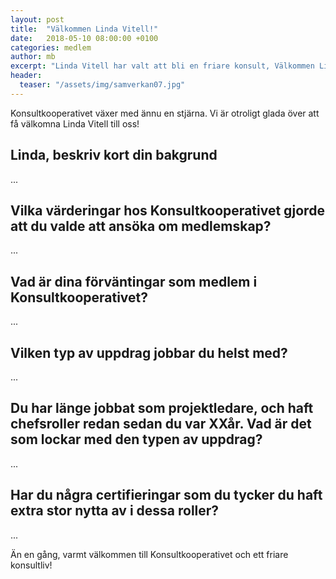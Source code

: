 ```yaml
---
layout: post
title:  "Välkommen Linda Vitell!"
date:   2018-05-10 08:00:00 +0100
categories: medlem
author: mb
excerpt: "Linda Vitell har valt att bli en friare konsult, Välkommen Linda!"
header:
  teaser: "/assets/img/samverkan07.jpg"
---
```

Konsultkooperativet växer med ännu en stjärna. Vi är otroligt glada över att få välkomna Linda Vitell till oss!

## Linda, beskriv kort din bakgrund
...

## Vilka värderingar hos Konsultkooperativet gjorde att du valde att ansöka om medlemskap?
...

## Vad är dina förväntingar som medlem i Konsultkooperativet?
...

## Vilken typ av uppdrag jobbar du helst med?
...

## Du har länge jobbat som projektledare, och haft chefsroller redan sedan du var XXår. Vad är det som lockar med den typen av uppdrag?
...

## Har du några certifieringar som du tycker du haft extra stor nytta av i dessa roller?
...

Än en gång, varmt välkommen till Konsultkooperativet och ett friare konsultliv!
